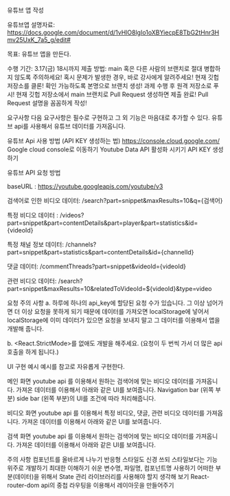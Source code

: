 유튜브 앱 작성

유튜브앱 설명자료: https://docs.google.com/document/d/1vHlO8lgIo1oXBYiecpE8TbG2tHnr3Hmv25UxK_7a5_g/edit#

목표: 유튜브 앱을 만든다.

수행 기간: 3.17(금) 18시까지
제출 방법: main 혹은 다른 사람의 브랜치로 절대 병합하지 않도록 주의하세요! 혹시 문제가 발생한 경우, 바로 강사에게 알려주세요! 현재 깃헙 저장소를 클론! 확인 가능하도록 본명으로 브랜치 생성! 과제 수행 후 원격 저장소로 푸시! 현재 깃헙 저장소에서 main 브랜치로 Pull Request 생성하면 제출 완료! Pull Request 설명을 꼼꼼하게 작성!

요구사항 다음 요구사항은 필수로 구현하고 그 외 기능은 마음대로 추가할 수 있다. 유튜브 api를 사용해서 유튜브 데이터를 가져옵니다.

유튜브 Api 사용 방법 (API KEY 생성하는 법) https://console.cloud.google.com/ Google cloud console로 이동하기 Youtube Data API 활성화 시키기 API KEY 생성하기

유튜브 API 요청 방법

baseURL : https://youtube.googleapis.com/youtube/v3

검색어로 인한 비디오 데이터: /search?part=snippet&maxResults=10&q={검색어}

특정 비디오 데이터 : /videos?part=snippet&part=contentDetails&part=player&part=statistics&id={videoId}

특정 채널 정보 데이터: /channels?part=snippet&part=statistics&part=contentDetails&id={channelId}

댓글 데이터: /commentThreads?part=snippet&videoId={videoId}

관련 비디오 데이터: /search?part=snippet&maxResults=10&relatedToVideoId=${videoId}&type=video

요청 주의 사항
a. 하루에 하나의 api_key에 할당된 요청 수가 있습니다. 그 이상 넘어가면 더 이상 요청을 못하게 되기 때문에 데이터를 가져오면 localStorage에 넣어서 localStorage에 이미 데이터가 있으면 요청을 보내지 말고 그 데이터를 이용해서 앱을 개발해 줍니다.

b. <React.StrictMode>를 없애도 개발을 해주세요. (요청이 두 번씩 가서 더 많은 api 호출을 하게 됩니다.)

UI 구현 예시 예시를 참고로 자유롭게 구현한다.

메인 화면 youtube api 를 이용해서 원하는 검색어에 맞는 비디오 데이터를 가져옵니다. 가져온 데이터를 이용해서 아래와 같은 UI를 보여줍니다. Navigation bar (위쪽 부분) side bar (왼쪽 부분)의 UI를 조건에 따라 처리해줍니다.

비디오 화면 youtube api 를 이용해서 특정 비디오, 댓글, 관련 비디오 데이터를 가져옵니다. 가져온 데이터를 이용해서 아래와 같은 UI를 보여줍니다.

검색 화면 youtube api 를 이용해서 원하는 검색어에 맞는 비디오 데이터를 가져옵니다. 가져온 데이터를 이용해서 아래와 같은 UI를 보여줍니다.

주의 사항 컴포넌트를 올바르게 나누기 반응형 스타일도 신경 쓰되 스타일보다는 기능 위주로 개발하기 최대한 이해하기 쉬운 변수명, 파일명, 컴포넌트명 사용하기 어떠한 부분(데이터)을 위해서 State 관리 라이브러리를 사용해야 할지 생각해 보기 React-router-dom api의 중첩 라우팅을 이용해서 레이아웃을 만들어주기
